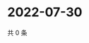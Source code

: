 # 2022-07-30

共 0 条

<!-- BEGIN WEIBO -->
<!-- 最后更新时间 Sat Jul 30 2022 04:17:26 GMT+0800 (China Standard Time) -->

<!-- END WEIBO -->
